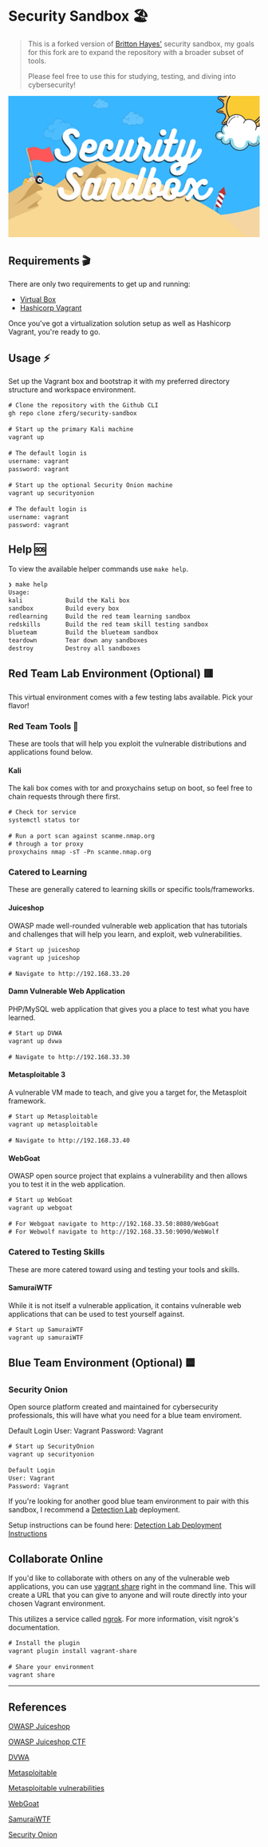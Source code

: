 # Security Sandbox 🏖️

> This is a forked version of [Britton Hayes'](https://github.com/brittonhayes/security-sandbox) security sandbox,
> my goals for this fork are to expand the repository with a broader subset of tools.
> 
> Please feel free to use this for studying, testing, and diving into cybersecurity!

![Security Sandbox Logo](./images/security-sandbox.png)

## Requirements 🎬

There are only two requirements to
get up and running:

- [Virtual Box](https://www.virtualbox.org/)
- [Hashicorp Vagrant](https://www.vagrantup.com/downloads)

Once you've got a virtualization solution setup as well as Hashicorp Vagrant, you're ready to go.

## Usage ⚡

Set up the Vagrant box and bootstrap it with
my preferred directory structure and workspace environment.

```shell
# Clone the repository with the Github CLI
gh repo clone zferg/security-sandbox

# Start up the primary Kali machine
vagrant up

# The default login is
username: vagrant
password: vagrant

# Start up the optional Security Onion machine
vagrant up securityonion

# The default login is
username: vagrant
password: vagrant
```

## Help 🆘

To view the available helper commands use `make help`.

```shell
❯ make help
Usage:
kali            Build the Kali box
sandbox         Build every box
redlearning     Build the red team learning sandbox
redskills       Build the red team skill testing sandbox
blueteam        Build the blueteam sandbox
teardown        Tear down any sandboxes
destroy         Destroy all sandboxes
```

## Red Team Lab Environment (Optional) 🟥

This virtual environment comes with a few testing labs available. 
Pick your flavor!

### Red Team Tools 🔧

These are tools that will help you exploit the vulnerable distributions and applications found below.

#### Kali

The kali box comes with tor and proxychains setup on boot, so feel free to chain requests through there first.

```shell
# Check tor service
systemctl status tor

# Run a port scan against scanme.nmap.org
# through a tor proxy 
proxychains nmap -sT -Pn scanme.nmap.org 
```

### Catered to Learning

These are generally catered to learning skills or specific tools/frameworks.

#### Juiceshop

OWASP made well-rounded vulnerable web application that has tutorials and challenges that will help you learn, and exploit, web vulnerabilities.

```shell
# Start up juiceshop
vagrant up juiceshop

# Navigate to http://192.168.33.20
```

#### Damn Vulnerable Web Application

PHP/MySQL web application that gives you a place to test what you have learned.

```shell
# Start up DVWA
vagrant up dvwa

# Navigate to http://192.168.33.30
```

#### Metasploitable 3

A vulnerable VM made to teach, and give you a target for, the Metasploit framework.

```shell
# Start up Metasploitable
vagrant up metasploitable

# Navigate to http://192.168.33.40
```

#### WebGoat

OWASP open source project that explains a vulnerability and then allows you to test it in the web application.

```shell
# Start up WebGoat
vagrant up webgoat

# For Webgoat navigate to http://192.168.33.50:8080/WebGoat
# For Webwolf navigate to http://192.168.33.50:9090/WebWolf
```

### Catered to Testing Skills

These are more catered toward using and testing your tools and skills.

#### SamuraiWTF

While it is not itself a vulnerable application, it contains vulnerable web applications that can be used to test yourself against.

```shell
# Start up SamuraiWTF
vagrant up samuraiWTF
```

## Blue Team Environment (Optional) 🟦

### Security Onion

Open source platform created and maintained for cybersecurity professionals, this will have what you need for a blue team enviroment.

Default Login
User: Vagrant
Password: Vagrant

```shell
# Start up SecurityOnion
vagrant up securityonion

Default Login
User: Vagrant
Password: Vagrant
```

If you're looking for another good blue team environment to pair with this sandbox, I recommend a [Detection Lab](https://detectionlab.network/) deployment. 

Setup instructions can be found here:
[Detection Lab Deployment Instructions](https://detectionlab.network/deployment/)


## Collaborate Online

If you'd like to collaborate with others on any of the vulnerable web applications, you can use [vagrant share](https://www.vagrantup.com/docs/share)
right in the command line. This will create a URL that you can give to anyone and will route directly into your chosen Vagrant environment.

This utilizes a service called [ngrok](https://ngrok.com). For more information, visit ngrok's documentation.

```shell
# Install the plugin
vagrant plugin install vagrant-share

# Share your environment
vagrant share
```

---

## References

[OWASP Juiceshop](https://owasp.org/www-project-juice-shop/)

[OWASP Juiceshop CTF](https://github.com/bkimminich/juice-shop-ctf)

[DVWA](https://dvwa.co.uk/)

[Metasploitable](https://github.com/rapid7/metasploitable3)

[Metasploitable vulnerabilities](https://github.com/rapid7/metasploitable3/wiki/Vulnerabilities)

[WebGoat](https://owasp.org/www-project-webgoat/)

[SamuraiWTF](https://www.samurai-wtf.org/)

[Security Onion](https://securityonionsolutions.com/)

